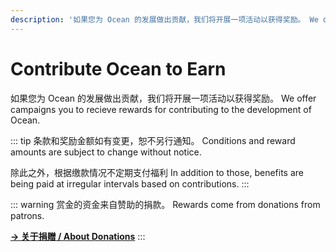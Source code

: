 ```yaml
---
description: '如果您为 Ocean 的发展做出贡献，我们将开展一项活动以获得奖励。 We offer campaigns you to recieve rewards for contributing to the development of Ocean.'
---
```


# Contribute Ocean to Earn
如果您为 Ocean 的发展做出贡献，我们将开展一项活动以获得奖励。
We offer campaigns you to recieve rewards for contributing to the development of Ocean.

::: tip
条款和奖励金额如有变更，恕不另行通知。
Conditions and reward amounts are subject to change without notice.

除此之外，根据缴款情况不定期支付福利 
In addition to those, benefits are being paid at irregular intervals based on contributions.
:::

::: warning
赏金的资金来自赞助的捐款。
Rewards come from donations from patrons.

[**→ 关于捐赠 / About Donations**](../docs/donate.html)
:::

